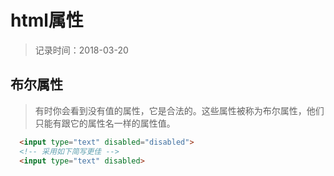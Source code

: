 # html属性
> 记录时间：2018-03-20

## 布尔属性
> 有时你会看到没有值的属性，它是合法的。这些属性被称为布尔属性，他们只能有跟它的属性名一样的属性值。
```html
  <input type="text" disabled="disabled">
  <!-- 采用如下简写更佳 -->
  <input type="text" disabled>
```
